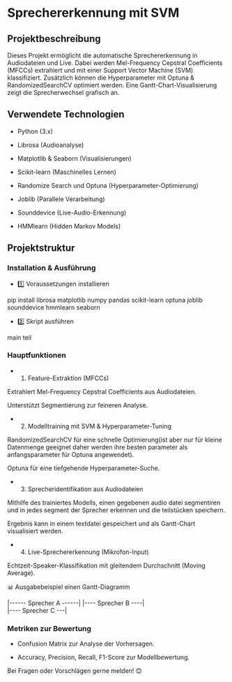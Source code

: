  # Sprechererkennung mit SVM

## Projektbeschreibung

Dieses Projekt ermöglicht die automatische Sprechererkennung in Audiodateien und Live. Dabei werden Mel-Frequency Cepstral Coefficients (MFCCs) extrahiert und mit einer Support Vector Machine (SVM) klassifiziert. Zusätzlich können die Hyperparameter mit Optuna & RandomizedSearchCV optimiert werden. Eine Gantt-Chart-Visualisierung zeigt die Sprecherwechsel grafisch an.

## Verwendete Technologien

- Python (3.x)

- Librosa (Audioanalyse)

- Matplotlib & Seaborn (Visualisierungen)

- Scikit-learn (Maschinelles Lernen)

- Randomize Search und Optuna (Hyperparameter-Optimierung)

- Joblib (Parallele Verarbeitung)

- Sounddevice (Live-Audio-Erkennung)

- HMMlearn (Hidden Markov Models)

## Projektstruktur

### Installation & Ausführung

- 1️⃣ Voraussetzungen installieren

pip install librosa matplotlib numpy pandas scikit-learn optuna joblib sounddevice hmmlearn seaborn

- 2️⃣ Skript ausführen

main teil

### Hauptfunktionen

- 1. Feature-Extraktion (MFCCs)

Extrahiert Mel-Frequency Cepstral Coefficients aus Audiodateien.

Unterstützt Segmentierung zur feineren Analyse.

- 2. Modelltraining mit SVM & Hyperparameter-Tuning

RandomizedSearchCV für eine schnelle Optimierung(ist aber nur für kleine  Datenmenge geeignet daher werden ihre besten parameter als anfangsparameter für Optuna angewendet).

Optuna für eine tiefgehende Hyperparameter-Suche.

- 3. Sprecheridentifikation aus Audiodateien

Mithilfe des trainiertes Modells, einen gegebenen audio datei segmentiren und in jedes segment der Sprecher erkennen und die teilstücken speichern.

Ergebnis kann in einem textdatei gespeichert und als Gantt-Chart visualisiert werden.

- 4. Live-Sprechererkennung (Mikrofon-Input)

Echtzeit-Speaker-Klassifikation mit gleitendem Durchschnitt (Moving Average).

📊 Ausgabebeispiel einen Gantt-Diagramm

|------ Sprecher A ------|
                          |---- Sprecher B ----|  
                                                |---- Sprecher C ---|

### Metriken zur Bewertung

- Confusion Matrix zur Analyse der Vorhersagen.

- Accuracy, Precision, Recall, F1-Score zur Modellbewertung.

Bei Fragen oder Vorschlägen gerne melden! 😊
